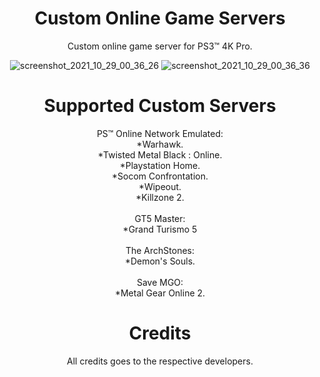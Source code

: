 <div align="center"> 

# Custom Online Game Servers
Custom online game server for PS3™ 4K Pro.

![screenshot_2021_10_29_00_36_26](https://user-images.githubusercontent.com/74815634/139371822-dc12e489-23d6-4f41-b8a8-8b2f6766f6d6.png)
![screenshot_2021_10_29_00_36_36](https://user-images.githubusercontent.com/74815634/139371823-1ffde543-8d99-4760-9fa5-6deec705d5d8.png)

# Supported Custom Servers
PS™ Online Network Emulated:</br>
*Warhawk.</br>
*Twisted Metal Black : Online.</br>
*Playstation Home.</br>
*Socom Confrontation.</br>
*Wipeout.</br>
*Killzone 2.</br>
</br>
GT5 Master:</br>
*Grand Turismo 5</br>
</br>
The ArchStones:</br>
*Demon's Souls.</br>
</br>
Save MGO:</br>
*Metal Gear Online 2.</br>

# Credits
 All credits goes to the respective developers.
</div>
